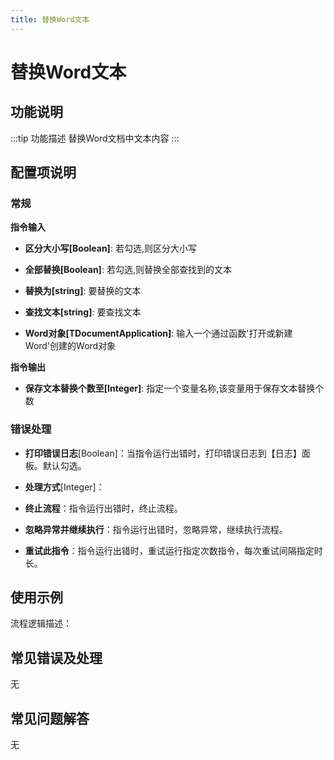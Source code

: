```yaml
---
title: 替换Word文本
---
```


# 替换Word文本

## 功能说明

:::tip 功能描述
替换Word文档中文本内容
:::

## 配置项说明

### 常规

**指令输入**

- **区分大小写[Boolean]**: 若勾选,则区分大小写

- **全部替换[Boolean]**: 若勾选,则替换全部查找到的文本

- **替换为[string]**: 要替换的文本

- **查找文本[string]**: 要查找文本

- **Word对象[TDocumentApplication]**: 输入一个通过函数'打开或新建Word'创建的Word对象


**指令输出**

- **保存文本替换个数至[Integer]**: 指定一个变量名称,该变量用于保存文本替换个数

### 错误处理

- **打印错误日志**[Boolean]：当指令运行出错时，打印错误日志到【日志】面板。默认勾选。

- **处理方式**[Integer]：

 - **终止流程**：指令运行出错时，终止流程。

 - **忽略异常并继续执行**：指令运行出错时，忽略异常，继续执行流程。

 - **重试此指令**：指令运行出错时，重试运行指定次数指令，每次重试间隔指定时长。

## 使用示例

流程逻辑描述：

## 常见错误及处理

无

## 常见问题解答

无

